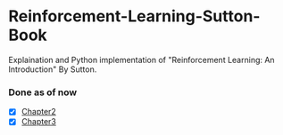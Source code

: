 # Reinforcement-Learning-Sutton-Book
Explaination and Python implementation of "Reinforcement Learning: An Introduction" By Sutton. 

### Done as of now
- [x] [Chapter2](https://github.com/alokwhitewolf/Reinforcement-Learning-Sutton-Book/blob/master/ch_02/K-Armed-Bandit.ipynb)
- [x] [Chapter3](https://github.com/alokwhitewolf/Reinforcement-Learning-Sutton-Book/blob/master/ch_03/Finite%20Markov%20Decision%20Process.ipynb)
